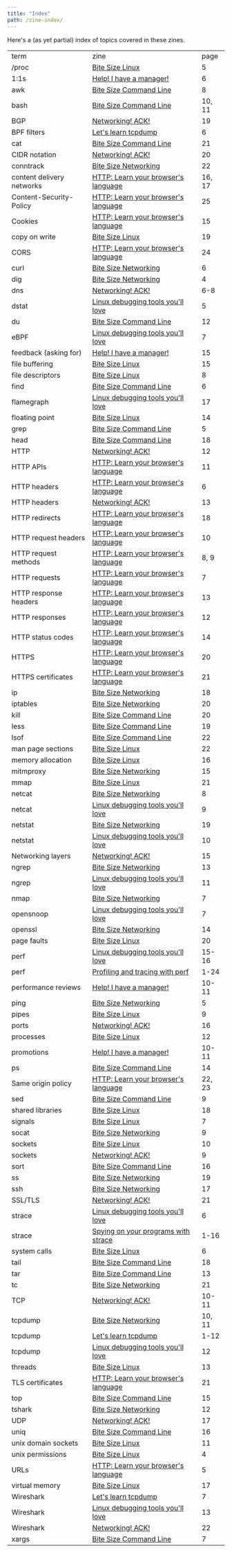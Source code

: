 ```yaml
---
title: "Index"
path: /zine-index/
---
```


Here's a (as yet partial) index of topics covered in these zines.

<style>
td {
    padding-left: 10px;
    padding-right: 5px;
}
</style>
<table>
<tr><td>term</td><td>zine</td><td>page</td></tr>
<tr><td> /proc </td>  <td><a href="https://wizardzines.com/zines/bite-size-linux">Bite Size Linux</a> </td> <td> 5 </td></tr>
<tr><td> 1:1s </td>  <td><a href="https://wizardzines.com/zines/manager">Help! I have a manager!</a> </td> <td> 6 </td></tr>
<tr><td> awk </td>  <td><a href="https://wizardzines.com/zines/bite-size-command-line">Bite Size Command Line</a> </td> <td> 8 </td></tr>
<tr><td> bash </td>  <td><a href="https://wizardzines.com/zines/bite-size-command-line">Bite Size Command Line</a> </td> <td> 10, 11 </td></tr>
<tr><td> BGP </td>  <td><a href="https://wizardzines.com/zines/networking">Networking! ACK!</a> </td> <td> 19 </td></tr>
<tr><td> BPF filters </td>  <td><a href="https://wizardzines.com/zines/tcpdump">Let's learn tcpdump</a> </td> <td> 6 </td></tr>
<tr><td> cat </td>  <td><a href="https://wizardzines.com/zines/bite-size-command-line">Bite Size Command Line</a> </td> <td> 21 </td></tr>
<tr><td> CIDR notation </td>  <td><a href="https://wizardzines.com/zines/networking">Networking! ACK!</a> </td> <td> 20 </td></tr>
<tr><td> conntrack </td>  <td><a href="https://wizardzines.com/zines/bite-size-networking">Bite Size Networking</a> </td> <td> 22 </td></tr>
<tr><td> content delivery networks </td>  <td><a href="https://wizardzines.com/zines/http">HTTP: Learn your browser's language</a> </td> <td> 16, 17 </td></tr>
<tr><td> Content-Security-Policy </td>  <td><a href="https://wizardzines.com/zines/http">HTTP: Learn your browser's language</a> </td> <td> 25 </td></tr>
<tr><td> Cookies </td>  <td><a href="https://wizardzines.com/zines/http">HTTP: Learn your browser's language</a> </td> <td> 15 </td></tr>
<tr><td> copy on write </td>  <td><a href="https://wizardzines.com/zines/bite-size-linux">Bite Size Linux</a> </td> <td> 19 </td></tr>
<tr><td> CORS </td>  <td><a href="https://wizardzines.com/zines/http">HTTP: Learn your browser's language</a> </td> <td> 24 </td></tr>
<tr><td> curl </td>  <td><a href="https://wizardzines.com/zines/bite-size-networking">Bite Size Networking</a> </td> <td> 6 </td></tr>
<tr><td> dig </td>  <td><a href="https://wizardzines.com/zines/bite-size-networking">Bite Size Networking</a> </td> <td> 4 </td></tr>
<tr><td> dns </td>  <td><a href="https://wizardzines.com/zines/networking">Networking! ACK!</a> </td> <td> 6-8 </td></tr>
<tr><td> dstat </td>  <td><a href="https://wizardzines.com/zines/debugging">Linux debugging tools you'll love</a> </td> <td> 5 </td></tr>
<tr><td> du </td>  <td><a href="https://wizardzines.com/zines/bite-size-command-line">Bite Size Command Line</a> </td> <td> 12 </td></tr>
<tr><td> eBPF </td>  <td><a href="https://wizardzines.com/zines/debugging">Linux debugging tools you'll love</a> </td> <td> 7 </td></tr>
<tr><td> feedback (asking for) </td>  <td><a href="https://wizardzines.com/zines/manager">Help! I have a manager!</a> </td> <td> 15 </td></tr>
<tr><td> file buffering </td>  <td><a href="https://wizardzines.com/zines/bite-size-linux">Bite Size Linux</a> </td> <td> 15 </td></tr>
<tr><td> file descriptors </td>  <td><a href="https://wizardzines.com/zines/bite-size-linux">Bite Size Linux</a> </td> <td> 8 </td></tr>
<tr><td> find </td>  <td><a href="https://wizardzines.com/zines/bite-size-command-line">Bite Size Command Line</a> </td> <td> 6 </td></tr>
<tr><td> flamegraph </td>  <td><a href="https://wizardzines.com/zines/debugging">Linux debugging tools you'll love</a> </td> <td> 17 </td></tr>
<tr><td> floating point </td>  <td><a href="https://wizardzines.com/zines/bite-size-linux">Bite Size Linux</a> </td> <td> 14 </td></tr>
<tr><td> grep </td>  <td><a href="https://wizardzines.com/zines/bite-size-command-line">Bite Size Command Line</a> </td> <td> 5 </td></tr>
<tr><td> head </td>  <td><a href="https://wizardzines.com/zines/bite-size-command-line">Bite Size Command Line</a> </td> <td> 18 </td></tr>
<tr><td> HTTP </td>  <td><a href="https://wizardzines.com/zines/networking">Networking! ACK!</a> </td> <td> 12 </td></tr>
<tr><td> HTTP APIs </td>  <td><a href="https://wizardzines.com/zines/http">HTTP: Learn your browser's language</a> </td> <td> 11 </td></tr>
<tr><td> HTTP headers </td>  <td><a href="https://wizardzines.com/zines/http">HTTP: Learn your browser's language</a> </td> <td> 6 </td></tr>
<tr><td> HTTP headers </td>  <td><a href="https://wizardzines.com/zines/networking">Networking! ACK!</a> </td> <td> 13 </td></tr>
<tr><td> HTTP redirects </td>  <td><a href="https://wizardzines.com/zines/http">HTTP: Learn your browser's language</a> </td> <td> 18 </td></tr>
<tr><td> HTTP request headers </td>  <td><a href="https://wizardzines.com/zines/http">HTTP: Learn your browser's language</a> </td> <td> 10 </td></tr>
<tr><td> HTTP request methods </td>  <td><a href="https://wizardzines.com/zines/http">HTTP: Learn your browser's language</a> </td> <td> 8, 9 </td></tr>
<tr><td> HTTP requests </td>  <td><a href="https://wizardzines.com/zines/http">HTTP: Learn your browser's language</a> </td> <td> 7 </td></tr>
<tr><td> HTTP response headers </td>  <td><a href="https://wizardzines.com/zines/http">HTTP: Learn your browser's language</a> </td> <td> 13 </td></tr>
<tr><td> HTTP responses </td>  <td><a href="https://wizardzines.com/zines/http">HTTP: Learn your browser's language</a> </td> <td> 12 </td></tr>
<tr><td> HTTP status codes </td>  <td><a href="https://wizardzines.com/zines/http">HTTP: Learn your browser's language</a> </td> <td> 14 </td></tr>
<tr><td> HTTPS </td>  <td><a href="https://wizardzines.com/zines/http">HTTP: Learn your browser's language</a> </td> <td> 20 </td></tr>
<tr><td> HTTPS certificates </td>  <td><a href="https://wizardzines.com/zines/http">HTTP: Learn your browser's language</a> </td> <td> 21 </td></tr>
<tr><td> ip </td>  <td><a href="https://wizardzines.com/zines/bite-size-networking">Bite Size Networking</a> </td> <td> 18 </td></tr>
<tr><td> iptables </td>  <td><a href="https://wizardzines.com/zines/bite-size-networking">Bite Size Networking</a> </td> <td> 20 </td></tr>
<tr><td> kill </td>  <td><a href="https://wizardzines.com/zines/bite-size-command-line">Bite Size Command Line</a> </td> <td> 20 </td></tr>
<tr><td> less </td>  <td><a href="https://wizardzines.com/zines/bite-size-command-line">Bite Size Command Line</a> </td> <td> 19 </td></tr>
<tr><td> lsof </td>  <td><a href="https://wizardzines.com/zines/bite-size-command-line">Bite Size Command Line</a> </td> <td> 22 </td></tr>
<tr><td> man page sections </td>  <td><a href="https://wizardzines.com/zines/bite-size-linux">Bite Size Linux</a> </td> <td> 22 </td></tr>
<tr><td> memory allocation </td>  <td><a href="https://wizardzines.com/zines/bite-size-linux">Bite Size Linux</a> </td> <td> 16 </td></tr>
<tr><td> mitmproxy </td>  <td><a href="https://wizardzines.com/zines/bite-size-networking">Bite Size Networking</a> </td> <td> 15 </td></tr>
<tr><td> mmap </td>  <td><a href="https://wizardzines.com/zines/bite-size-linux">Bite Size Linux</a> </td> <td> 21 </td></tr>
<tr><td> netcat </td>  <td><a href="https://wizardzines.com/zines/bite-size-networking">Bite Size Networking</a> </td> <td> 8 </td></tr>
<tr><td> netcat </td>  <td><a href="https://wizardzines.com/zines/debugging">Linux debugging tools you'll love</a> </td> <td> 9 </td></tr>
<tr><td> netstat </td>  <td><a href="https://wizardzines.com/zines/bite-size-networking">Bite Size Networking</a> </td> <td> 19 </td></tr>
<tr><td> netstat </td>  <td><a href="https://wizardzines.com/zines/debugging">Linux debugging tools you'll love</a> </td> <td> 10 </td></tr>
<tr><td> Networking layers </td>  <td><a href="https://wizardzines.com/zines/networking">Networking! ACK!</a> </td> <td> 15 </td></tr>
<tr><td> ngrep </td>  <td><a href="https://wizardzines.com/zines/bite-size-networking">Bite Size Networking</a> </td> <td> 13 </td></tr>
<tr><td> ngrep </td>  <td><a href="https://wizardzines.com/zines/debugging">Linux debugging tools you'll love</a> </td> <td> 11 </td></tr>
<tr><td> nmap </td>  <td><a href="https://wizardzines.com/zines/bite-size-networking">Bite Size Networking</a> </td> <td> 7 </td></tr>
<tr><td> opensnoop </td>  <td><a href="https://wizardzines.com/zines/debugging">Linux debugging tools you'll love</a> </td> <td> 7 </td></tr>
<tr><td> openssl </td>  <td><a href="https://wizardzines.com/zines/bite-size-networking">Bite Size Networking</a> </td> <td> 14 </td></tr>
<tr><td> page faults </td>  <td><a href="https://wizardzines.com/zines/bite-size-linux">Bite Size Linux</a> </td> <td> 20 </td></tr>
<tr><td> perf </td>  <td><a href="https://wizardzines.com/zines/debugging">Linux debugging tools you'll love</a> </td> <td> 15-16 </td></tr>
<tr><td> perf </td>  <td><a href="https://wizardzines.com/zines/perf">Profiling and tracing with perf</a> </td> <td> 1-24 </td></tr>
<tr><td> performance reviews </td>  <td><a href="https://wizardzines.com/zines/manager">Help! I have a manager!</a> </td> <td> 10-11 </td></tr>
<tr><td> ping </td>  <td><a href="https://wizardzines.com/zines/bite-size-networking">Bite Size Networking</a> </td> <td> 5 </td></tr>
<tr><td> pipes </td>  <td><a href="https://wizardzines.com/zines/bite-size-linux">Bite Size Linux</a> </td> <td> 9 </td></tr>
<tr><td> ports </td>  <td><a href="https://wizardzines.com/zines/networking">Networking! ACK!</a> </td> <td> 16 </td></tr>
<tr><td> processes </td>  <td><a href="https://wizardzines.com/zines/bite-size-linux">Bite Size Linux</a> </td> <td> 12 </td></tr>
<tr><td> promotions </td>  <td><a href="https://wizardzines.com/zines/manager">Help! I have a manager!</a> </td> <td> 10-11 </td></tr>
<tr><td> ps </td>  <td><a href="https://wizardzines.com/zines/bite-size-command-line">Bite Size Command Line</a> </td> <td> 14 </td></tr>
<tr><td> Same origin policy </td>  <td><a href="https://wizardzines.com/zines/http">HTTP: Learn your browser's language</a> </td> <td> 22, 23 </td></tr>
<tr><td> sed </td>  <td><a href="https://wizardzines.com/zines/bite-size-command-line">Bite Size Command Line</a> </td> <td> 9 </td></tr>
<tr><td> shared libraries </td>  <td><a href="https://wizardzines.com/zines/bite-size-linux">Bite Size Linux</a> </td> <td> 18 </td></tr>
<tr><td> signals </td>  <td><a href="https://wizardzines.com/zines/bite-size-linux">Bite Size Linux</a> </td> <td> 7 </td></tr>
<tr><td> socat </td>  <td><a href="https://wizardzines.com/zines/bite-size-networking">Bite Size Networking</a> </td> <td> 9 </td></tr>
<tr><td> sockets </td>  <td><a href="https://wizardzines.com/zines/bite-size-linux">Bite Size Linux</a> </td> <td> 10 </td></tr>
<tr><td> sockets </td>  <td><a href="https://wizardzines.com/zines/networking">Networking! ACK!</a> </td> <td> 9 </td></tr>
<tr><td> sort </td>  <td><a href="https://wizardzines.com/zines/bite-size-command-line">Bite Size Command Line</a> </td> <td> 16 </td></tr>
<tr><td> ss </td>  <td><a href="https://wizardzines.com/zines/bite-size-networking">Bite Size Networking</a> </td> <td> 19 </td></tr>
<tr><td> ssh </td>  <td><a href="https://wizardzines.com/zines/bite-size-networking">Bite Size Networking</a> </td> <td> 17 </td></tr>
<tr><td> SSL/TLS </td>  <td><a href="https://wizardzines.com/zines/networking">Networking! ACK!</a> </td> <td> 21 </td></tr>
<tr><td> strace </td>  <td><a href="https://wizardzines.com/zines/debugging">Linux debugging tools you'll love</a> </td> <td> 6 </td></tr>
<tr><td> strace </td>  <td><a href="https://wizardzines.com/zines/strace">Spying on your programs with strace</a> </td> <td> 1-16 </td></tr>
<tr><td> system calls </td>  <td><a href="https://wizardzines.com/zines/bite-size-linux">Bite Size Linux</a> </td> <td> 6 </td></tr>
<tr><td> tail </td>  <td><a href="https://wizardzines.com/zines/bite-size-command-line">Bite Size Command Line</a> </td> <td> 18 </td></tr>
<tr><td> tar </td>  <td><a href="https://wizardzines.com/zines/bite-size-command-line">Bite Size Command Line</a> </td> <td> 13 </td></tr>
<tr><td> tc </td>  <td><a href="https://wizardzines.com/zines/bite-size-networking">Bite Size Networking</a> </td> <td> 21 </td></tr>
<tr><td> TCP </td>  <td><a href="https://wizardzines.com/zines/networking">Networking! ACK!</a> </td> <td> 10-11 </td></tr>
<tr><td> tcpdump </td>  <td><a href="https://wizardzines.com/zines/bite-size-networking">Bite Size Networking</a> </td> <td> 10, 11 </td></tr>
<tr><td> tcpdump </td>  <td><a href="https://wizardzines.com/zines/tcpdump">Let's learn tcpdump</a> </td> <td> 1-12 </td></tr>
<tr><td> tcpdump </td>  <td><a href="https://wizardzines.com/zines/debugging">Linux debugging tools you'll love</a> </td> <td> 12 </td></tr>
<tr><td> threads </td>  <td><a href="https://wizardzines.com/zines/bite-size-linux">Bite Size Linux</a> </td> <td> 13 </td></tr>
<tr><td> TLS certificates </td>  <td><a href="https://wizardzines.com/zines/http">HTTP: Learn your browser's language</a> </td> <td> 21 </td></tr>
<tr><td> top </td>  <td><a href="https://wizardzines.com/zines/bite-size-command-line">Bite Size Command Line</a> </td> <td> 15 </td></tr>
<tr><td> tshark </td>  <td><a href="https://wizardzines.com/zines/bite-size-networking">Bite Size Networking</a> </td> <td> 12 </td></tr>
<tr><td> UDP </td>  <td><a href="https://wizardzines.com/zines/networking">Networking! ACK!</a> </td> <td> 17 </td></tr>
<tr><td> uniq </td>  <td><a href="https://wizardzines.com/zines/bite-size-command-line">Bite Size Command Line</a> </td> <td> 16 </td></tr>
<tr><td> unix domain sockets </td>  <td><a href="https://wizardzines.com/zines/bite-size-linux">Bite Size Linux</a> </td> <td> 11 </td></tr>
<tr><td> unix permissions </td>  <td><a href="https://wizardzines.com/zines/bite-size-linux">Bite Size Linux</a> </td> <td> 4 </td></tr>
<tr><td> URLs </td>  <td><a href="https://wizardzines.com/zines/http">HTTP: Learn your browser's language</a> </td> <td> 5 </td></tr>
<tr><td> virtual memory </td>  <td><a href="https://wizardzines.com/zines/bite-size-linux">Bite Size Linux</a> </td> <td> 17 </td></tr>
<tr><td> Wireshark </td>  <td><a href="https://wizardzines.com/zines/tcpdump">Let's learn tcpdump</a> </td> <td> 7 </td></tr>
<tr><td> Wireshark </td>  <td><a href="https://wizardzines.com/zines/debugging">Linux debugging tools you'll love</a> </td> <td> 13 </td></tr>
<tr><td> Wireshark </td>  <td><a href="https://wizardzines.com/zines/networking">Networking! ACK!</a> </td> <td> 22 </td></tr>
<tr><td> xargs </td>  <td><a href="https://wizardzines.com/zines/bite-size-command-line">Bite Size Command Line</a> </td> <td> 7 </td></tr>
</table>
